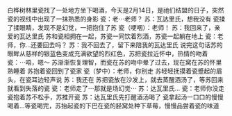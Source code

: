 白桦树林里瓷找了一处地方坐下喝酒，今天是2月14日，是祂们结盟的日子，突然瓷的视线中出现了一抹熟悉的身影
瓷：老⋯老师？
苏：瓦达里氏，想我没有
瓷揉了揉眼睛，发现不是幻觉，一把抱住了苏
瓷（哽咽）：老师！
苏：我回来了，亲爱的瓦达里氏
苏和瓷相拥在一起，苏瓷一同饮着烈酒，苏瓷一起躺在地上
瓷：老师，你…还要回去吗？
苏：我不回去了，留下来陪我的瓦达里氏
说完这句话苏的眼眸从慈祥的银蓝色变成充满欲望的烈红色，苏把瓷拉近怀中，热情的吻着
瓷：⋯唔，嗯～
苏渐渐恢复理智，而瓷在苏的吻中晕了过去，现在窝在苏的怀里熟睡着
苏抱着瓷回到了瓷家
瓷（梦中）：老师，你别走
苏轻轻抚摸着瓷蹙起的眉头，在瓷耳边轻声说
苏：我还在
苏把瓷放在沙发上，就去蒸醒酒汤了，等苏回来就看到失落的瓷
瓷：老师走了⋯那就是场幻觉⋯
苏：达瓦里氏…
瓷：老师你没走
瓷抱着苏不松手，苏推开瓷
苏：达瓦里氏先打醒酒汤喝了
瓷拿起汤一口口的慢慢喝着…等瓷喝完，苏抬起瓷的下巴在瓷的胫窝处种下草莓，慢慢品尝着瓷的味道